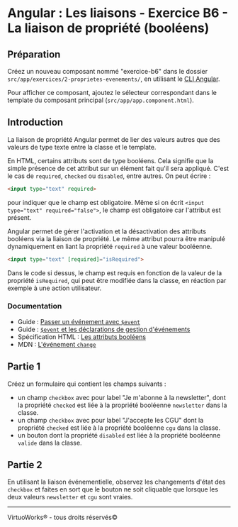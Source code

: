 # Angular : Les liaisons - Exercice B6 - La liaison de propriété (booléens)


## Préparation
Créez un nouveau composant nommé "exercice-b6" dans le dossier `src/app/exercices/2-proprietes-evenements/`, en utilisant le [CLI Angular](https://angular.io/cli).

Pour afficher ce composant, ajoutez le sélecteur correspondant dans le template du composant principal (`src/app/app.component.html`).


## Introduction
La liaison de propriété Angular permet de lier des valeurs autres que des valeurs de type texte entre la classe et le template.

En HTML, certains attributs sont de type booléens. Cela signifie que la simple présence de cet attribut sur un élément fait qu'il sera appliqué. C'est le cas de `required`, `checked` ou `disabled`, entre autres. On peut écrire :

``` html
<input type="text" required>
```

pour indiquer que le champ est obligatoire. Même si on écrit `<input type="text" required="false">`, le champ est obligatoire car l'attribut est présent.

Angular permet de gérer l'activation et la désactivation des attributs booléens via la liaison de propriété. Le même attribut pourra être manipulé dynamiquement en liant la propriété `required` à une valeur booléenne.

``` html
<input type="text" [required]="isRequired">
```

Dans le code si dessus, le champ est requis en fonction de la valeur de la propriété `isRequired`, qui peut être modifiée dans la classe, en réaction par exemple à une action utilisateur.

### Documentation
- Guide : [Passer un événement avec `$event`](https://angular.io/guide/user-input#get-user-input-from-the-event-object)
- Guide : [`$event` et les déclarations de gestion d'événements](https://angular.io/guide/template-syntax#event-and-event-handling-statements)
- Spécification HTML : [Les attributs booléens](https://html.spec.whatwg.org/multipage/common-microsyntaxes.html#boolean-attribute)
- MDN : [L'événement `change`](https://developer.mozilla.org/en-US/docs/Web/API/HTMLElement/change_event)


## Partie 1
Créez un formulaire qui contient les champs suivants :

- un champ `checkbox` avec pour label "Je m'abonne à la newsletter", dont la propriété `checked` est liée à la propriété booléenne `newsletter` dans la classe.
- un champ `checkbox` avec pour label "J'accepte les CGU" dont la propriété `checked` est liée à la propriété booléenne `cgu` dans la classe.
- un bouton dont la propriété `disabled` est liée à la propriété booléenne `valide` dans la classe.


## Partie 2
En utilisant la liaison événementielle, observez les changements d'état des `checkbox` et faites en sort que le bouton ne soit cliquable que lorsque les deux valeurs `newsletter` et `cgu` sont vraies.

---

VirtuoWorks® - tous droits réservés©